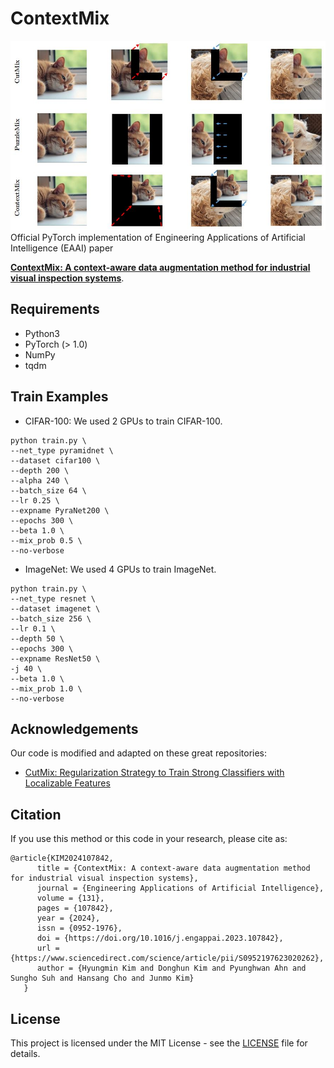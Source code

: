 
# ContextMix
![teaser](assets/teaser.jpg)
Official PyTorch implementation of Engineering Applications of Artificial Intelligence (EAAI) paper

[**ContextMix: A context-aware data augmentation method for industrial visual inspection systems**](https://doi.org/10.1016/j.engappai.2023.107842).

## Requirements
- Python3
- PyTorch (> 1.0)
- NumPy
- tqdm

## Train Examples
- CIFAR-100: We used 2 GPUs to train CIFAR-100.
```
python train.py \
--net_type pyramidnet \
--dataset cifar100 \
--depth 200 \
--alpha 240 \
--batch_size 64 \
--lr 0.25 \
--expname PyraNet200 \
--epochs 300 \
--beta 1.0 \
--mix_prob 0.5 \
--no-verbose
```
- ImageNet: We used 4 GPUs to train ImageNet.
```
python train.py \
--net_type resnet \
--dataset imagenet \
--batch_size 256 \
--lr 0.1 \
--depth 50 \
--epochs 300 \
--expname ResNet50 \
-j 40 \
--beta 1.0 \
--mix_prob 1.0 \
--no-verbose
```

## Acknowledgements
Our code is modified and adapted on these great repositories:

- [CutMix: Regularization Strategy to Train Strong Classifiers with Localizable Features](https://github.com/clovaai/CutMix-PyTorch)


## Citation
If you use this method or this code in your research, please cite as:
```
@article{KIM2024107842,
      title = {ContextMix: A context-aware data augmentation method for industrial visual inspection systems},
      journal = {Engineering Applications of Artificial Intelligence},
      volume = {131},
      pages = {107842},
      year = {2024},
      issn = {0952-1976},
      doi = {https://doi.org/10.1016/j.engappai.2023.107842},
      url = {https://www.sciencedirect.com/science/article/pii/S0952197623020262},
      author = {Hyungmin Kim and Donghun Kim and Pyunghwan Ahn and Sungho Suh and Hansang Cho and Junmo Kim}
   }
```

## License
This project is licensed under the MIT License - see the [LICENSE](LICENSE) file for details.
